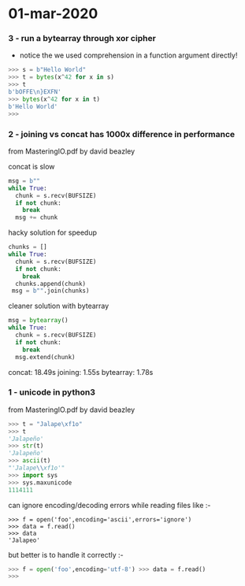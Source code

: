 # 01-mar-2020

### 3 - run a bytearray through xor cipher

- notice the we used comprehension in a function argument directly!

```python
>>> s = b"Hello World"
>>> t = bytes(x^42 for x in s) 
>>> t
b'bOFFE\n}EXFN'
>>> bytes(x^42 for x in t) 
b'Hello World'
>>>
```

### 2 - joining vs concat has 1000x difference in performance

from MasteringIO.pdf by david beazley

concat is slow
```python
msg = b"" 
while True:
  chunk = s.recv(BUFSIZE) 
  if not chunk:
    break 
  msg += chunk
```

hacky solution for speedup
```python
chunks = [] 
while True:
  chunk = s.recv(BUFSIZE) 
  if not chunk:
    break 
  chunks.append(chunk)
 msg = b"".join(chunks)
```

cleaner solution with bytearray
```python
msg = bytearray() 
while True:
  chunk = s.recv(BUFSIZE) 
  if not chunk:
    break
  msg.extend(chunk)
```

concat: 18.49s
joining: 1.55s
bytearray: 1.78s

### 1 - unicode in python3

from MasteringIO.pdf by david beazley

```python
>>> t = "Jalape\xf1o"
>>> t
'Jalapeño'
>>> str(t)
'Jalapeño'
>>> ascii(t)
"'Jalape\\xf1o'"
>>> import sys
>>> sys.maxunicode
1114111
```

can ignore encoding/decoding errors while reading files like :-

```python3
>>> f = open('foo',encoding='ascii',errors='ignore') 
>>> data = f.read()
>>> data
'Jalapeo'
```
but better is to handle it correctly :-

```python
>>> f = open('foo',encoding='utf-8') >>> data = f.read()
>>>
```
